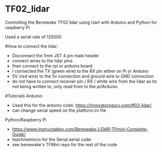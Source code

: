 # TF02_lidar
Controlling the Benewake TF02 lidar using Uart with Arduino and Python for raspberry Pi



Used a serial rate of 125000

#How to connect the lidar:
* Disconnect the 1mm JST 4 pin male header
* connect wires to the lidar pins
* then connect to the rpi or arduino board
* I connected the TX (green wire) to the RX pin either on Pi or Arduino
* 5V (red wire) to the 5v connection and ground wire to GND connection
* do not have to connect receiver pin / RX / white wire from the lidar as its not being written to, only read from to the pi/Arduino

#Tutorials
Arduino: 
* Used this for the arduino code: https://innovatorsguru.com/tf02-lidar/
* can change serial speed on the platform.ini file

Python/Raspberry Pi
* https://www.instructables.com/Benewake-LiDAR-TFmini-Complete-Guide/
* teachmemicro for the Serial.serial code
* see benewake's TFMini repo for the rest of the code
